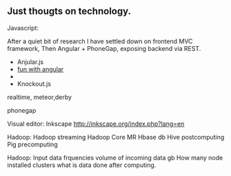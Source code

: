 ## Just thougts on technology.


Javascript:

After a quiet bit of research I have settled down on frontend MVC framework,
Then Angular + PhoneGap, exposing backend via REST.
- Anjular.js
- [fun with angular ](http://devgirl.org/2013/03/21/fun-with-angularjs/)
- 
- Knockout.js



realtime,
meteor,derby

phonegap

Visual editor: Inkscape
http://inkscape.org/index.php?lang=en


Hadoop:
Hadoop streaming
Hadoop Core MR
Hbase db
Hive postcomputing
Pig  precomputing

Hadoop:
Input data frquencies
volume of incoming data gb
How many node installed clusters
what is data done after computing.
